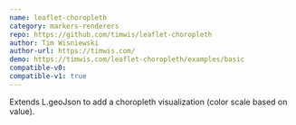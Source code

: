 ```yaml
---
name: leaflet-choropleth
category: markers-renderers
repo: https://github.com/timwis/leaflet-choropleth
author: Tim Wisniewski
author-url: https://timwis.com/
demo: https://timwis.com/leaflet-choropleth/examples/basic
compatible-v0:
compatible-v1: true
---
```


Extends L.geoJson to add a choropleth visualization (color scale based on value).
